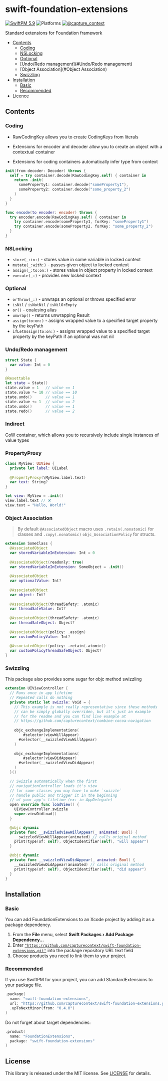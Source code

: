 # swift-foundation-extensions

[![SwiftPM 5.9](https://img.shields.io/badge/swiftpm-5.9-ED523F.svg?style=flat)](https://swift.org/download/) ![Platforms](https://img.shields.io/badge/Platforms-iOS_13_|_macOS_10.15_|_tvOS_14_|_watchOS_7-ED523F.svg?style=flat) [![@capture_context](https://img.shields.io/badge/contact-@capturecontext-1DA1F2.svg?style=flat&logo=twitter)](https://twitter.com/capture_context) 

Standard extensions for Foundation framework

- [Contents](#Contents)
  - [Coding](#Coding)
  - [NSLocking](#NSLocking)
  - [Optional](#Optional)
  - [Undo/Redo management](#Undo/Redo management)
  - [Object Association](#Object Association)
  - [Swizzling](Swizzling)
- [Installation](#Installation)
  - [Basic](#Basic)
  - [Recommended](#Recommended)
- [Licence](#Licence)

## Contents

### Coding

- RawCodingKey allows you to create CodingKeys from literals

- Extensions for encoder and decoder allow you to create an object with a contextual container

- Extensions for coding containers automatically infer type from context

```swift
init(from decoder: Decoder) throws {
  self = try container.decode(RawCodingKey.self) { container in
    return .init(
      someProperty1: container.decode("someProperty1"),
      someProperty2: container.decode("some_property_2")
    )
  }
}

func encode(to encoder: encoder) throws {
  try encoder.encode(RawCodingKey.self) { container in
    try container.encode(someProperty1, forKey: "someProperty1")
    try container.encode(someProperty2, forKey: "some_property_2")
  }
}
```

### NSLocking

- `store(_:in:)` - stores value in some variable in locked context
- `mutate(_:with:)` - passes given object to locked context
- `assign(_:to:on:)` - stores value in object property in locked context
- `execute(_:)` - provides new locked context

### Optional

- `orThrow(_:)` - unwraps an optional or throws specified error
- `isNil` / `isNotNil` / `isNilOrEmpty`
- `or()` - coalesing alias
- `unwrap()` - returns unwrapping Result
- `assign(to:on:)` - assigns wrapped value to a specified target property by the keyPath
- `ifLetAssign(to:on:)` - assigns wrapped value to a specified target property by the keyPath if an optional was not nil

### Undo/Redo management

```swift
struct State {
  var value: Int = 0
}

@Resettable
let state = State()
state.value = 1   // value == 1
state.value *= 10 // value == 10
state.undo()      // value == 1
state.value += 1  // value == 2
state.undo()      // value == 1
state.redo()      // value == 2
```

### Indirect

CoW container, which allows you to recursively include single instances of value types

### PropertyProxy

```swift
class MyView: UIView {
  private let label: UILabel
  
  @PropertyProxy(\MyView.label.text)
  var text: String?
}

let view: MyView = .init()
view.label.text // ❌
view.text = "Hello, World!"
```

### Object Association

> By default `@AssociatedObject` macro uses `.retain(.nonatomic)` for classes and `.copy(.nonatomic)` `objc_AssociationPolicy` for structs.

```swift
extension SomeClass {
  @AssociatedObject
  var storedVariableInExtension: Int = 0
  
  @AssociatedObject(readonly: true)
  var storedVariableInExtension: SomeObject = .init()
  
  @AssociatedObject
  var optionalValue: Int?
  
  @AssociatedObject
  var object: Int?
    
  @AssociatedObject(threadSafety: .atomic)
  var threadSafeValue: Int?
    
  @AssociatedObject(threadSafety: .atomic)
  var threadSafeObject: Object?
    
  @AssociatedObject(policy: .assign)
  var customPolicyValue: Int?
    
  @AssociatedObject(policy: .retain(.atomic))
  var customPolicyThreadSafeObject: Object?
}
```

### Swizzling

This package also provides some sugar for objc method swizzling

```swift
extension UIViewController {
  // Runs once in app lifetime
  // Repeated calls do nothing
  private static let swizzle: Void = {
    // This example is not really representative since these methods
    // can be simply globally overriden, but it's just an example
    // for the readme and you can find live example at
    // https://github.com/capturecontext/combine-cocoa-navigation
    
    objc_exchangeImplementations(
    	#selector(viewWillAppear)
      #selector(__swizzledViewWillAppear)
    )
    
    objc_exchangeImplementations(
    	#selector(viewDidAppear)
      #selector(__swizzledViewDidAppear)
    )
  }()

  // Swizzle automatically when the first
  // navigationController loads it's view
  // for some classes you may have to make `swizzle`
  // handle public and trigger it in the beginning
  // of your app's lifetime (ex: in AppDelegate)
  open override func loadView() {
    UIViewController.swizzle
    super.viewDidLoad()
  }

  @objc dynamic
  private func __swizzledViewWillAppear(_ animated: Bool) {
    __swizzledViewWillAppear(animated) // calls original method
    print(type(of: self), ObjectIdentifier(self), "will appear")
  }

  @objc dynamic
  private func __swizzledViewDidAppear(_ animated: Bool) {
    __swizzledViewDidAppear(animated) // calls original method
    print(type(of: self), ObjectIdentifier(self), "did appear")
  }
}
```

## Installation

### Basic

You can add FoundationExtensions to an Xcode project by adding it as a package dependency.

1. From the **File** menu, select **Swift Packages › Add Package Dependency…**
2. Enter [`"https://github.com/capturecontext/swift-foundation-extensions.git"`](https://github.com/capturecontext/swift-foundation-extensions.git) into the package repository URL text field
3. Choose products you need to link them to your project.

### Recommended

If you use SwiftPM for your project, you can add StandardExtensions to your package file.

```swift
.package(
  name: "swift-foundation-extensions",
  url: "https://github.com/capturecontext/swift-foundation-extensions.git", 
  .upToNextMinor(from: "0.4.0")
)
```

Do not forget about target dependencies:

```swift
.product(
  name: "FoundationExtensions", 
  package: "swift-foundation-extensions"
)
```

## License

This library is released under the MIT license. See [LICENSE](LICENSE) for details.
